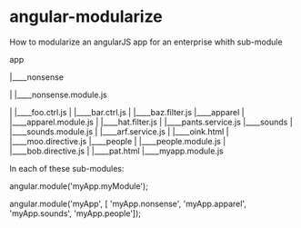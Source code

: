 angular-modularize
==================

How to modularize an angularJS app for an enterprise whith sub-module


app

|____nonsense

| |____nonsense.module.js

| |____foo.ctrl.js
| |____bar.ctrl.js
| |____baz.filter.js
|____apparel
| |____apparel.module.js
| |____hat.filter.js
| |____pants.service.js
|____sounds
| |____sounds.module.js
| |____arf.service.js
| |____oink.html
| |____moo.directive.js
|____people
| |____people.module.js
| |____bob.directive.js
| |____pat.html
|____myapp.module.js

In each of these sub-modules:

angular.module('myApp.myModule');


angular.module('myApp', [
   'myApp.nonsense', 
   'myApp.apparel', 
   'myApp.sounds', 
   'myApp.people']);